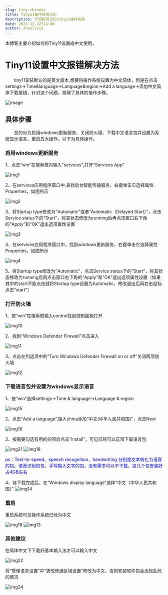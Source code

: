 ```yaml
---
slug: tiny-chinese
title: Tiny11操作系统汉化
description: 介绍如何汉化tiny11操作系统
date: 2023-12-22T14:00
author: zhaolixia
---
```


本博客主要介绍如何将Tiny11设置成中文使用。

<!--truncate-->

# Tiny11设置中文报错解决方法

&emsp;&emsp;tiny11安装默认的是英文版本,想要将操作系统设置为中文简体，但是在点击settings->Time&language->Language&region->Add a language->添加中文简体下载报错，针对这个问题，梳理了具体的操作步骤。

![image](image.png)

## 具体步骤
&emsp;&emsp;总的分为启用windows更新服务、关闭防火墙、下载中文语言包并设置为系统显示语言、重启五大操作，以下为具体操作。

### 启用windows更新服务
1、点击“win”在搜索框内输入"services",打开"Services App"

![img1](image-1.png)

2、在services应用程序窗口中,查找后台智能传输服务，右键单击它选择属性Properties，如图所示

![img2](image-2.png)

3、将Startup type修改为"Automatic"或者“Automatic（Delayed Start）”，点击Service status下的“Start”，将其状态修改为running后再点击窗口右下角的“Apply”和“OK”退出选项属性设置

![img3](image-3.png)

4、在services应用程序窗口中，找到windows更新服务，右键单击它选择属性Properties，如图所示

![img4](image-4.png)

5、将Startup type修改为"Automatic"，点击Service status下的“Start”，将其状态修改为running后再点击窗口右下角的“Apply”和“OK”退出选项属性设置（如果其中的start不能点击就将Startup type设置为Automatic，修改退出后再右击鼠标点击“start”）

### 打开防火墙
1、按“win”在搜索框输入control找到控制面板打开

![img10](image-10.png)

2、找到“Windows Defender Firewall”点击进入

![img11](image-11.png)

3、点击左列选项中的“Turn Windows Defender Firewall on or off”关闭两项防火墙

![img12](image-12.png)

### 下载语言包并设置为windows显示语言
1、按“win”选择settings->Time & language->Language & region

![img15](image-15.png)

2、点击“Add a language”,输入china添加“中文(中华人民共和国)”，点击Next

![img16](image-16.png)

3、按需要勾选有用的的项后点击“install”，可见已经可以正常下载语言包

![img21](image-21.png)
![img18](image-18.png)

<font color="blue">ps：Text-to-speed、speech recognition、handwriting 分别是文本转化为语音的包、语音识别的包、手写输入文字的包，没有需求可以不下载，这几个包安装好占4GB左右</font>

4、待下载完成后，在“Windows display language”选择“中文（中华人民共和国）”
![img14](image-14.png)

### 重启
重启系统可见操作系统已经为中文

![img19](image-19.png)
![img13](image-13.png)

### 其他建议
在简体中文下下载好基本输入法才可以输入中文

![img22](image-22.png)

将“管理语言设置”中“更改修通区域设置”修改为中文，否则安装软件包会出现乱码的情况

![img24](image-24.png)